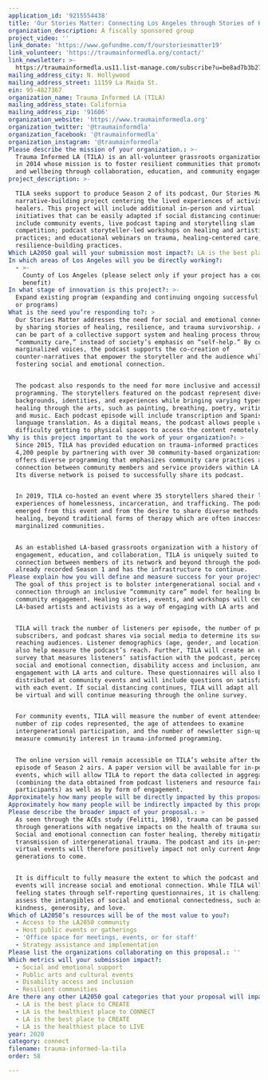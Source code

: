 ```yaml
---
application_id: '9215554438'
title: 'Our Stories Matter: Connecting Los Angeles through Stories of Healing'
organization_description: A fiscally sponsored group
project_video: ''
link_donate: 'https://www.gofundme.com/f/ourstoriesmatter19'
link_volunteer: 'https://traumainformedla.org/contact/'
link_newsletter: >-
  https://traumainformedla.us11.list-manage.com/subscribe?u=be8ad7b3b2757644ce78c1447&id=b2fe627ee8
mailing_address_city: N. Hollywood
mailing_address_street: 11159 La Maida St.
ein: 95-4827367
organization_name: Trauma Informed LA (TILA)
mailing_address_state: California
mailing_address_zip: '91606'
organization_website: 'https://www.traumainformedla.org'
organization_twitter: '@traumainformdla'
organization_facebook: '@traumainformedla'
organization_instagram: '@traumainformedla'
Please describe the mission of your organization.: >-
  Trauma Informed LA (TILA) is an all-volunteer grassroots organization founded
  in 2014 whose mission is to foster resilient communities that promote healing
  and wellbeing through collaboration, education, and community engagement. 
project_description: >-

  TILA seeks support to produce Season 2 of its podcast, Our Stories Matter, a
  narrative-building project centering the lived experiences of activists and
  healers. This project will include additional in-person and virtual
  initiatives that can be easily adapted if social distancing continues. These
  include community events, live podcast taping and storytelling slam
  competition; podcast storyteller-led workshops on healing and artistic
  practices; and educational webinars on trauma, healing-centered care, and
  resilience-building practices.  
Which LA2050 goal will your submission most impact?: LA is the best place to CONNECT
In which areas of Los Angeles will you be directly working?:
  - >-
    County of Los Angeles (please select only if your project has a countywide
    benefit)
In what stage of innovation is this project?: >-
  Expand existing program (expanding and continuing ongoing successful projects
  or programs)
What is the need you’re responding to?: >
  Our Stories Matter addresses the need for social and emotional connectedness
  by sharing stories of healing, resilience, and trauma survivorship. Angelinos
  can be part of a collective support system and healing process through
  “community care,” instead of society’s emphasis on “self-help.” By centering
  marginalized voices, the podcast supports the co-creation of
  counter-narratives that empower the storyteller and the audience while
  fostering social and emotional connection. 


  The podcast also responds to the need for more inclusive and accessible arts
  programming. The storytellers featured on the podcast represent diverse
  backgrounds, identities, and experiences while bringing varying types of
  healing through the arts, such as painting, breathing, poetry, writing, dance,
  and music. Each podcast episode will include transcription and Spanish
  language translation. As a digital means, the podcast allows people with
  difficulty getting to physical spaces to access the content remotely. 
Why is this project important to the work of your organization?: >
  Since 2015, TILA has provided education on trauma-informed practices to over
  4,200 people by partnering with over 30 community-based organizations. TILA
  offers diverse programming that emphasizes community care practices and builds
  connection between community members and service providers within LA County.
  Its diverse network is poised to successfully share its podcast.


  In 2019, TILA co-hosted an event where 35 storytellers shared their lived
  experiences of homelessness, incarceration, and trafficking. The podcast
  emerged from this event and from the desire to share diverse methods of
  healing, beyond traditional forms of therapy which are often inaccessible to
  marginalized communities.


  As an established LA-based grassroots organization with a history of community
  engagement, education, and collaboration, TILA is uniquely suited to foster
  connection between members of its network and beyond through the podcast. TILA
  already recorded Season 1 and has the infrastructure to continue.
Please explain how you will define and measure success for your project.: >-
  The goal of this project is to bolster intergenerational social and emotional
  connection through an inclusive “community care” model for healing built on
  community engagement. Healing stories, events, and workshops will center on
  LA-based artists and activists as a way of engaging with LA arts and culture. 


  TILA will track the number of listeners per episode, the number of podcast
  subscribers, and podcast shares via social media to determine its success in
  reaching audiences. Listener demographics (age, gender, and location) will
  also help measure the podcast’s reach. Further, TILA will create an online
  survey that measures listeners’ satisfaction with the podcast, perceptions of
  social and emotional connection, disability access and inclusion, and
  engagement with LA arts and culture. These questionnaires will also be
  distributed at community events and will include questions on satisfaction
  with each event. If social distancing continues, TILA will adapt all events to
  be virtual and will continue measuring through the online survey. 


  For community events, TILA will measure the number of event attendees, the
  number of zip codes represented, the age of attendees to examine
  intergenerational participation, and the number of newsletter sign-ups to
  measure community interest in trauma-informed programming.


  The online version will remain accessible on TILA’s website after the first
  episode of Season 2 airs. A paper version will be available for in-person
  events, which will allow TILA to report the data collected in aggregate
  (combining the data obtained from podcast listeners and resource fair
  participants) as well as by form of engagement. 
Approximately how many people will be directly impacted by this proposal?: '2250'
Approximately how many people will be indirectly impacted by this proposal?: '375'
Please describe the broader impact of your proposal.: >
  As seen through the ACEs study (Felitti, 1998), trauma can be passed down
  through generations with negative impacts on the health of trauma survivors.
  Social and emotional connection can foster healing, thereby mitigating the
  transmission of intergenerational trauma. The podcast and its in-person and
  virtual events will therefore positively impact not only current Angelenos but
  generations to come. 


  It is difficult to fully measure the extent to which the podcast and in-person
  events will increase social and emotional connection. While TILA will measure
  feeling states through self-reporting questionnaires, it is challenging to
  assess the intangibles of social and emotional connectedness, such as empathy,
  kindness, generosity, and love. 
Which of LA2050’s resources will be of the most value to you?:
  - Access to the LA2050 community
  - Host public events or gatherings
  - 'Office space for meetings, events, or for staff'
  - Strategy assistance and implementation
Please list the organizations collaborating on this proposal.: ''
Which metrics will your submission impact?:
  - Social and emotional support
  - Public arts and cultural events
  - Disability access and inclusion
  - Resilient communities
Are there any other LA2050 goal categories that your proposal will impact?:
  - LA is the best place to CREATE
  - LA is the healthiest place to CONNECT
  - LA is the best place to CREATE
  - LA is the healthiest place to LIVE
year: 2020
category: connect
filename: trauma-informed-la-tila
order: 58

---
```

